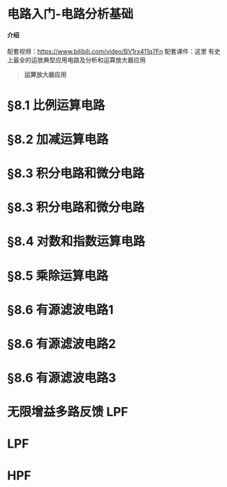 # 电路入门-电路分析基础

#### 介绍
配套视频：https://www.bilibili.com/video/BV1rx411q7Fn
配套课件：这里
有史上最全的运放典型应用电路及分析和运算放大器应用

> **运算放大器应用**

# §8.1 比例运算电路

# §8.2 加减运算电路

# §8.3 积分电路和微分电路

# §8.3 积分电路和微分电路

# §8.4 对数和指数运算电路

# §8.5 乘除运算电路

# §8.6 有源滤波电路1

# §8.6 有源滤波电路2

# §8.6 有源滤波电路3

# 无限增益多路反馈 LPF

# LPF

# HPF
